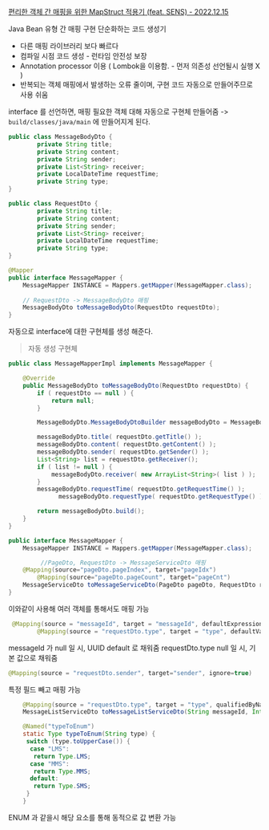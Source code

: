 [편리한 객체 간 매핑을 위한 MapStruct 적용기 (feat. SENS) - 2022.12.15](https://medium.com/naver-cloud-platform/%EA%B8%B0%EC%88%A0-%EC%BB%A8%ED%85%90%EC%B8%A0-%EB%AC%B8%EC%9E%90-%EC%95%8C%EB%A6%BC-%EB%B0%9C%EC%86%A1-%EC%84%9C%EB%B9%84%EC%8A%A4-sens%EC%9D%98-mapstruct-%EC%A0%81%EC%9A%A9%EA%B8%B0-8fd2bc2bc33b)


Java Bean 유형 간 매핑 구현 단순화하는 코드 생성기

- 다른 매핑 라이브러리 보다 빠르다
- 컴파일 시점 코드 생성 - 런타임 안전성 보장
- Annotation processor 이용 ( Lombok을 이용함. - 먼저 의존성 선언될시 실행 X )
- 반복되는 객체 매핑에서 발생하는 오류 줄이며, 구현 코드 자동으로 만들어주므로 사용 쉬움

interface 를 선언하면, 매핑 필요한 객체 대해 자동으로 구현체 만들어줌
-> `build/classes/java/main` 에 만들어지게 된다.

```java
public class MessageBodyDto {
        private String title;
        private String content;
        private String sender;
        private List<String> receiver;
        private LocalDateTime requestTime;
        private String type;
}
```

```java
public class RequestDto {
        private String title;
        private String content;
        private String sender;
        private List<String> receiver;
        private LocalDateTime requestTime;
        private String type;
}
```

```java
@Mapper  
public interface MessageMapper {  
	MessageMapper INSTANCE = Mappers.getMapper(MessageMapper.class);  
	  
	// RequestDto -> MessageBodyDto 매핑  
	MessageBodyDto toMessageBodyDto(RequestDto requestDto);  
}
```

자동으로 interface에 대한 구현체를 생성 해준다.

> 자동 생성 구현체

```java
public class MessageMapperImpl implements MessageMapper {

    @Override
    public MessageBodyDto toMessageBodyDto(RequestDto requestDto) {
        if ( requestDto == null ) {
            return null;
        }

        MessageBodyDto.MessageBodyDtoBuilder messageBodyDto = MessageBodyDto.builder();

        messageBodyDto.title( requestDto.getTitle() );
        messageBodyDto.content( requestDto.getContent() );
        messageBodyDto.sender( requestDto.getSender() );
        List<String> list = requestDto.getReceiver();
        if ( list != null ) {
            messageBodyDto.receiver( new ArrayList<String>( list ) );
        }
        messageBodyDto.requestTime( requestDto.getRequestTime() );
			  messageBodyDto.requestType( requestDto.getRequestType() );

        return messageBodyDto.build();
    }
}
```

```java
public interface MessageMapper {
	MessageMapper INSTANCE = Mappers.getMapper(MessageMapper.class);

         //PageDto, RequestDto -> MessageServiceDto 매핑
	@Mapping(source="pageDto.pageIndex", target="pageIdx")
        @Mapping(source="pageDto.pageCount", target="pageCnt")
	MessageServiceDto toMessageServiceDto(PageDto pageDto, RequestDto requestDto);
}
```

이와같이 사용해 여러 객체를 통해서도 매핑 가능

```java
 @Mapping(source = "messageId", target = "messageId", defaultExpression = "java(UUID.randomUUID().toString())")
        @Mapping(source = "requestDto.type", target = "type", defaultValue = "SMS")
```

messageId 가 null 일 시, UUID default 로 채워줌
requestDto.type null 일 시, 기본 값으로 채워줌

```java
@Mapping(source = "requestDto.sender", target="sender", ignore=true)
```

특정 필드 빼고 매핑 가능

```java
    @Mapping(source = "requestDto.type", target = "type", qualifiedByName = "typeToEnum")
    MessageListServiceDto toMessageListServiceDto(String messageId, Integer count, RequestDto requestDto);

    @Named("typeToEnum")
    static Type typeToEnum(String type) {
     switch (type.toUpperCase()) {
      case "LMS":
       return Type.LMS;
      case "MMS":
       return Type.MMS;
      default:
       return Type.SMS;
     }
    }
```

ENUM 과 같을시 해당 요소를 통해 동적으로 값 변환 가능


